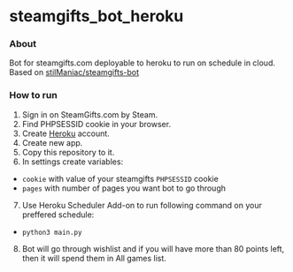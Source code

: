 # steamgifts_bot_heroku

### About
Bot for steamgifts.com deployable to heroku to run on schedule in cloud.
Based on [stilManiac/steamgifts-bot](https://github.com/stilManiac/steamgifts-bot/)

### How to run
1. Sign in on SteamGifts.com by Steam.
2. Find PHPSESSID cookie in your browser.
3. Create [Heroku](https://heroku.com/) account.
4. Create new app.
5. Copy this repository to it.
6. In settings create variables:
  - `cookie` with value of your steamgifts `PHPSESSID` cookie
  - `pages` with number of pages you want bot to go through
7. Use Heroku Scheduler Add-on to run following command on your preffered schedule:
  - `python3 main.py`
8. Bot will go through wishlist and if you will have more than 80 points left, then it will spend them in All games list.
